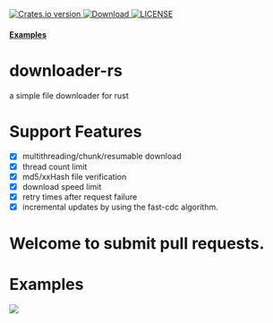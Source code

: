 <div>
  <!-- Crates version -->
  <a href="https://crates.io/crates/downloader-rs">
    <img src="https://shields.io/crates/v/downloader-rs" alt="Crates.io version" />
  </a>
  <!-- Downloads -->
  <a href="https://crates.io/crates/downloader-rs">
    <img src="https://shields.io/crates/d/downloader-rs" alt="Download" />
  </a>
  <!-- License -->
  <a href="https://github.com/ilinchunjie/downloader-rs/blob/main/LICENSE">
    <img src="https://shields.io/crates/l/downloader-rs" alt="LICENSE" />
  </a>
</div>

<div>
  <h4>
    <a href="https://github.com/ilinchunjie/downloader-rs/blob/main/download-examples"> Examples </a>
  </h4>
</div>

# downloader-rs
a simple file downloader for rust

# Support Features
- [x] multithreading/chunk/resumable download
- [x] thread count limit
- [x] md5/xxHash file verification
- [x] download speed limit
- [x] retry times after request failure
- [x] incremental updates by using the fast-cdc algorithm.

# Welcome to submit pull requests.

# Examples
![][download_gif]


[download_gif]: https://github.com/ilinchunjie/downloader-rs/blob/main/res/download.gif
